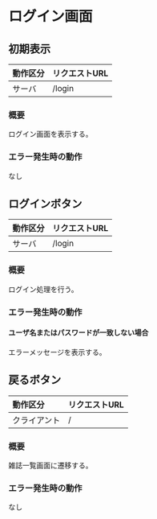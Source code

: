 # ログイン画面

## 初期表示
|動作区分|リクエストURL|
|:--|:--|
|サーバ|/login|
### 概要
ログイン画面を表示する。
### エラー発生時の動作
なし

## ログインボタン
|動作区分|リクエストURL|
|:--|:--|
|サーバ|/login|
### 概要
ログイン処理を行う。
### エラー発生時の動作
#### ユーザ名またはパスワードが一致しない場合
エラーメッセージを表示する。

## 戻るボタン
|動作区分|リクエストURL|
|:--|:--|
|クライアント|/|
### 概要
雑誌一覧画面に遷移する。
### エラー発生時の動作
なし
